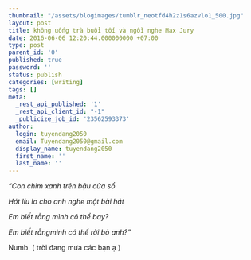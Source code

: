 ```yaml
---
thumbnail: "/assets/blogimages/tumblr_neotfd4h2z1s6azvlo1_500.jpg"
layout: post
title: không uống trà buổi tối và ngồi nghe Max Jury
date: 2016-06-06 12:20:44.000000000 +07:00
type: post
parent_id: '0'
published: true
password: ''
status: publish
categories: [writing]
tags: []
meta:
  _rest_api_published: '1'
  _rest_api_client_id: "-1"
  _publicize_job_id: '23562593373'
author:
  login: tuyendang2050
  email: Tuyendang2050@gmail.com
  display_name: tuyendang2050
  first_name: ''
  last_name: ''
---
```

<em>“Con chim xanh trên bậu cửa sổ</em>


<em>Hót líu lo cho anh nghe một bài hát</em>


<em>Em biết rằng mình có thể bay?</em>


<em>Em biết rằng</em><em>mình có thể rời bỏ anh?”</em>


Numb  ( trời đang mưa các bạn ạ )
